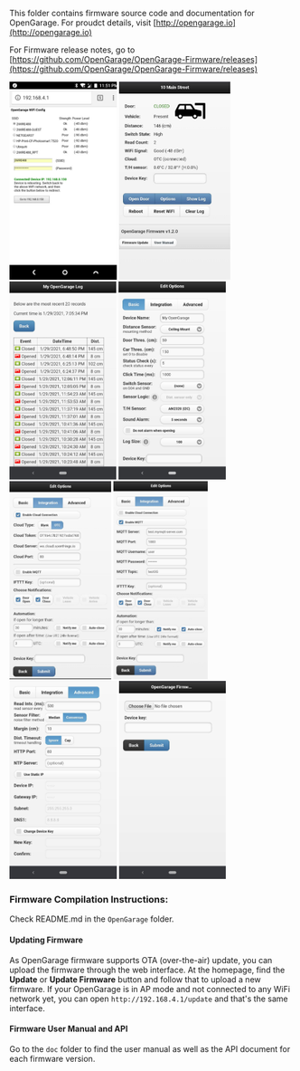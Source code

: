 
This folder contains firmware source code and documentation for OpenGarage. For proudct details, visit [http://opengarage.io](http://opengarage.io)

For Firmware release notes, go to [https://github.com/OpenGarage/OpenGarage-Firmware/releases](https://github.com/OpenGarage/OpenGarage-Firmware/releases)

<img src="Screenshots/1_og_ap.jpg" height=350> <img src="Screenshots/2_og_home.jpg" height=350> <img src="Screenshots/3_og_log.jpg" height=350> <img src="Screenshots/4_og_options_basic.jpg" height=350><img src="Screenshots/5_og_options_integration1.jpg" height=350> <img src="Screenshots/5_og_options_integration2.jpg" height=350> <img src="Screenshots/6_og_options_advanced.jpg" height=350> <img src="Screenshots/7_og_update.jpg" height=350>


### Firmware Compilation Instructions:

Check README.md in the `OpenGarage` folder.

#### Updating Firmware

As OpenGarage firmware supports OTA (over-the-air) update, you can upload the firmware through the web interface. At the homepage, find the **Update** or **Update Firmware** button and follow that to upload a new firmware. If your OpenGarage is in AP mode and not connected to any WiFi network yet, you can open `http://192.168.4.1/update` and that's the same interface.

#### Firmware User Manual and API

Go to the `doc` folder to find the user manual as well as the API document for each firmware version.


